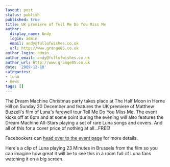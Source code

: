 ```yaml
---
layout: post
status: publish
published: true
title: UK premiere of Tell Me Do You Miss Me
author:
  display_name: Andy
  login: admin
  email: andy@fullofwishes.co.uk
  url: http://www.grange85.co.uk
author_login: admin
author_email: andy@fullofwishes.co.uk
author_url: http://www.grange85.co.uk
date: '2009-12-10'
categories:
- luna
- news
tags: []
---
```

<p>The <span class="removed_link" title="http://www.dreammachinerecords.co.uk/">Dream Machine</span> Christmas party takes place at <span class="removed_link" title="http://www.halfmoonpub.co.uk/">The Half Moon in Herne Hill</span> on Sunday 20 December and features the UK premiere of Matthew Buzzell's film of Luna's farewell tour Tell Me Do You Miss Me. The event kicks off at 6pm and at some point during the evening will also features the Dream Machine All-Stars playing a set of rare Luna songs and covers. And all of this for a cover price of nothing at all...FREE!</p>
<p>Facebookers can <a href="http://www.facebook.com/event.php?eid=194429302071&ref=share">head over to the event page</a> for more details.</p>
<p>Here's a clip of Luna playing 23 Minutes in Brussels from the film so you can imagine how great it will be to see this in a room full of Luna fans watching it on a big screen.</p>
<p><figure class="caption "><figcaption class="caption-text"></figcaption></figure></p>
